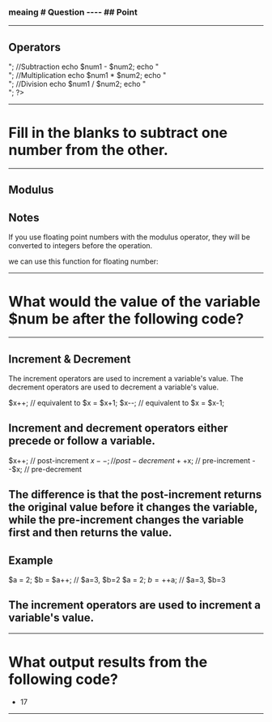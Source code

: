 ### meaing # Question ---- ## Point

---------------------------------------------------------

## Operators
<?php
    $num1 = 8;
    $num2 = 6;

    //Addition
    echo $num1 + $num2; 
    echo "<br />";

    //Subtraction
    echo $num1 - $num2; 
    echo "<br />";

    //Multiplication
    echo $num1 * $num2; 
    echo "<br />";

    //Division
    echo $num1 / $num2; 
    echo "<br />";
?>

---------------------------------------------------------

# Fill in the blanks to subtract one number from the other.

<?php
$num1 = 23;
$num2 = 16;
echo $num1 - $num2;
?>

---------------------------------------------------------
## Modulus
<?php
    $x = 14;
    $y = 3;
    echo $x % $y;
?>

## Notes
If you use floating point numbers with the modulus operator, they will be converted to integers before the operation.

we can use this function for floating number:
<?php $x = 14.2; $y = 3; echo fmod($x , $y); ?> 

---------------------------------------------------------
# What would the value of the variable $num be after the following code?

<?php
$num = 9;
$num = $num%2; 
?>

---------------------------------------------------------
## Increment & Decrement

The increment operators are used to increment a variable's value.
The decrement operators are used to decrement a variable's value.

$x++; // equivalent to $x = $x+1;
$x--; // equivalent to $x = $x-1; 

## Increment and decrement operators either precede or follow a variable.

$x++; // post-increment 
$x--; // post-decrement 
++$x; // pre-increment 
--$x; // pre-decrement

## The difference is that the post-increment returns the original value before it changes the variable, while the pre-increment changes the variable first and then returns the value.

## Example
$a  = 2; $b = $a++; // $a=3,  $b=2
$a  = 2; $b = ++$a; // $a=3,  $b=3

## The increment operators are used to increment a variable's value.

---------------------------------------------------------
# What output results from the following code?
<?php  
$num = 18; 
$num--;
echo $num;
?>

- 17
---------------------------------------------------------





